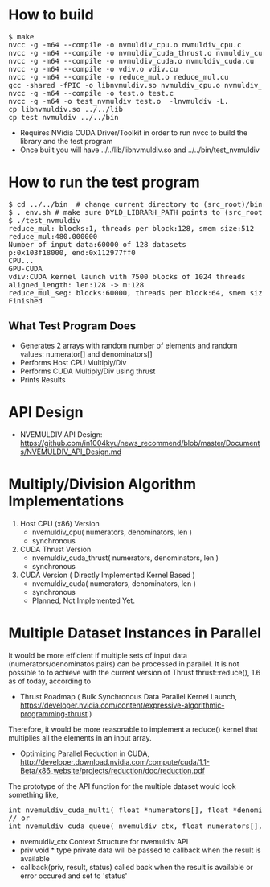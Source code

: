 How to build
===========
<pre>
$ make
nvcc -g -m64 --compile -o nvmuldiv_cpu.o nvmuldiv_cpu.c
nvcc -g -m64 --compile -o nvmuldiv_cuda_thrust.o nvmuldiv_cuda_thrust.cu
nvcc -g -m64 --compile -o nvmuldiv_cuda.o nvmuldiv_cuda.cu
nvcc -g -m64 --compile -o vdiv.o vdiv.cu
nvcc -g -m64 --compile -o reduce_mul.o reduce_mul.cu
gcc -shared -fPIC -o libnvmuldiv.so nvmuldiv_cpu.o nvmuldiv_cuda_thrust.o nvmuldiv_cuda.o vdiv.o reduce_mul.o -lstdc++ -lcuda -lcudart -L/usr/local/cuda/lib
nvcc -g -m64 --compile -o test.o test.c
nvcc -g -m64 -o test_nvmuldiv test.o  -lnvmuldiv -L.
cp libnvmuldiv.so ../../lib
cp test_nvmuldiv ../../bin
</pre>
- Requires NVidia CUDA Driver/Toolkit in order to run nvcc to build the library and the test program
- Once built you will have ../../lib/libnvmuldiv.so and ../../bin/test_nvmuldiv

How to run the test program
===========================
<pre>
$ cd ../../bin	# change current directory to (src_root)/bin
$ . env.sh # make sure DYLD_LIBRARH_PATH points to (src_root)/lib 
$ ./test_nvmuldiv
reduce_mul: blocks:1, threads per block:128, smem size:512
reduce_mul:480.000000
Number of input data:60000 of 128 datasets
p:0x103f18000, end:0x112977ff0
CPU...
GPU-CUDA
vdiv:CUDA kernel launch with 7500 blocks of 1024 threads
aligned_length: len:128 -> m:128
reduce_mul_seg: blocks:60000, threads per block:64, smem size:256
Finished
</pre>

What Test Program Does
----------------------
- Generates 2 arrays with random number of elements and random values: numerator[] and denominators[]
- Performs Host CPU Multiply/Div
- Performs CUDA Multiply/Div using thrust
- Prints Results

API Design
==========
- NVEMULDIV API Design: https://github.com/in1004kyu/news_recommend/blob/master/Documents/NVEMULDIV_API_Design.md

Multiply/Division Algorithm Implementations
======================================
1. Host CPU (x86) Version
    - nvemuldiv_cpu( numerators, denominators, len )
    - synchronous
2. CUDA Thrust Version
    - nvemuldiv_cuda_thrust( numerators, denominators, len )
    - synchronous
3. CUDA Version ( Directly Implemented Kernel Based )
    - nvemuldiv_cuda( numerators, denominators, len )
    - synchronous
    - Planned, Not Implemented Yet.

Multiple Dataset Instances in Parallel
======================================
It would be more efficient if multiple sets of input data (numerators/denominatos pairs) can be processed in parallel.
It is not possible to to achieve with the current version of Thrust thrust::reduce(), 1.6 as of today, according to 
- Thrust Roadmap ( Bulk Synchronous Data Parallel Kernel Launch, https://developer.nvidia.com/content/expressive-algorithmic-programming-thrust )

Therefore, it would be more reasonable to implement a reduce() kernel that multiplies all the elements in an input array.
- Optimizing Parallel Reduction in CUDA, http://developer.download.nvidia.com/compute/cuda/1.1-Beta/x86_website/projects/reduction/doc/reduction.pdf

The prototype of the API function for the multiple dataset would look something like,
<pre>
int nvemuldiv_cuda_multi( float *numerators[], float *denominators[], int len[] );
// or
int nvemuldiv_cuda_queue( nvemuldiv_ctx, float numerators[], float denominators[], int len, priv, callback );
</pre>
- nvemuldiv_ctx Context Structure for nvemuldiv API
- priv void * type private data will be passed to callback when the result is available
- callback(priv, result, status) called back when the result is available or error occured and set to 'status'
